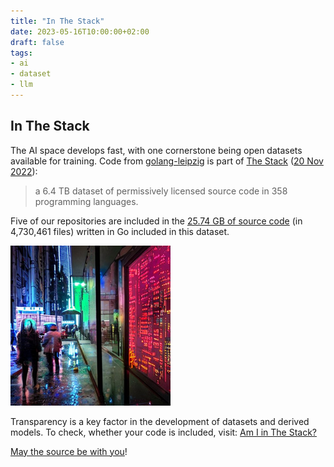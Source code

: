 ```yaml
---
title: "In The Stack"
date: 2023-05-16T10:00:00+02:00
draft: false
tags:
- ai
- dataset
- llm
---
```


## In The Stack

The AI space develops fast, with one cornerstone being open datasets available
for training. Code from [golang-leipzig](https://github.com/golang-leipzig) is
part of [The Stack](https://www.bigcode-project.org/docs/about/the-stack/) ([20 Nov 2022](https://arxiv.org/abs/2211.15533)):

> a 6.4 TB dataset of permissively licensed source code in 358 programming
> languages.

Five of our repositories are included in the [25.74 GB of source code](https://arxiv.org/pdf/2305.06161.pdf#page=7) (in
4,730,461 files) written in Go included in this dataset.

![](/images/sidewalk.png)

Transparency is a key factor in the development of datasets and derived models.
To check, whether your code is included, visit: [Am I in The Stack?](https://huggingface.co/spaces/bigcode/in-the-stack)

[May the source be with you](https://arxiv.org/abs/2305.06161)!

